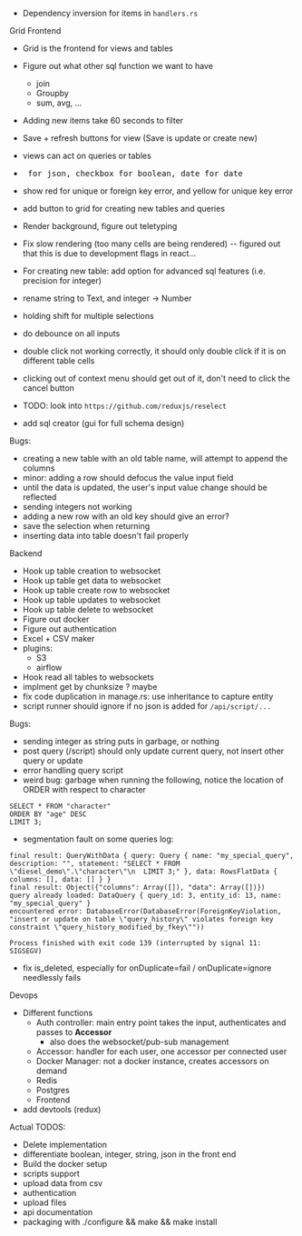 
* Dependency inversion for items in `handlers.rs`

Grid Frontend
- Grid is the frontend for views and tables

- Figure out what other sql function we want to have
  - join
  - Groupby
  - sum, avg, ...
- Adding new items take 60 seconds to filter
- Save + refresh buttons for view (Save is update or create new)
- views can act on queries or tables
- <pre> for json, checkbox for boolean, date for date
- show red for unique or foreign key error, and yellow for unique key error
- add button to grid for creating new tables and queries
- Render background, figure out teletyping
- Fix slow rendering (too many cells are being rendered) -- figured out that this is due to development flags in react...
- For creating new table: add option for advanced sql features (i.e. precision for integer)
- rename string to Text, and integer -> Number
- holding shift for multiple selections
- do debounce on all inputs
- double click not working correctly, it should only double click if it is on different table cells
- clicking out of context menu should get out of it, don't need to click the cancel button
- TODO: look into `https://github.com/reduxjs/reselect`
- add sql creator (gui for full schema design)

Bugs:
- creating a new table with an old table name, will attempt to append the columns
- minor: adding a row should defocus the value input field
- until the data is updated, the user's input value change should be reflected
- sending integers not working
- adding a new row with an old key should give an error?
- save the selection when returning
- inserting data into table doesn't fail properly

Backend
- Hook up table creation to websocket
- Hook up table get data to websocket
- Hook up table create row to websocket
- Hook up table updates to websocket
- Hook up table delete to websocket
- Figure out docker
- Figure out authentication
- Excel + CSV maker
- plugins:
  - S3
  - airflow
 - Hook read all tables to websockets
 - implment get by chunksize ? maybe
 - fix code duplication in manage.rs: use inheritance to capture entity
 - script runner should ignore if no json is added for `/api/script/...`

Bugs:
- sending integer as string puts in garbage, or nothing
- post query (/script) should only update current query, not insert other query or update
- error handling query script
- weird bug: garbage when running the following, notice the location of ORDER with respect to character
```
SELECT * FROM "character"
ORDER BY "age" DESC
LIMIT 3;
```
- segmentation fault on some queries log:
```
final result: QueryWithData { query: Query { name: "my_special_query", description: "", statement: "SELECT * FROM \"diesel_demo\".\"character\"\n  LIMIT 3;" }, data: RowsFlatData { columns: [], data: [] } }
final result: Object({"columns": Array([]), "data": Array([])})
query already loaded: DataQuery { query_id: 3, entity_id: 13, name: "my_special_query" }
encountered error: DatabaseError(DatabaseError(ForeignKeyViolation, "insert or update on table \"query_history\" violates foreign key constraint \"query_history_modified_by_fkey\""))

Process finished with exit code 139 (interrupted by signal 11: SIGSEGV)
```
- fix is_deleted, especially for onDuplicate=fail / onDuplicate=ignore needlessly fails


 Devops
 - Different functions
    - Auth controller: main entry point takes the input, authenticates and passes to **Accessor**
        - also does the websocket/pub-sub management
    - Accessor: handler for each user, one accessor per connected user
    - Docker Manager: not a docker instance, creates accessors on demand
    - Redis
    - Postgres
    - Frontend
- add devtools (redux)


Actual TODOS:
- Delete implementation
- differentiate boolean, integer, string, json in the front end
- Build the docker setup
- scripts support
- upload data from csv
- authentication
- upload files
- api documentation
- packaging with ./configure && make && make install